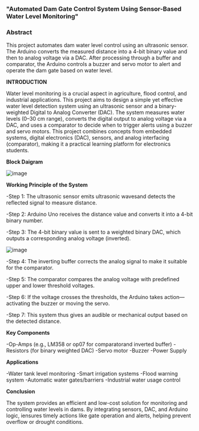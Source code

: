 ### **"Automated Dam Gate Control System Using Sensor-Based Water Level Monitoring"**

### **Abstract**

This project automates dam water level control using an ultrasonic sensor. The Arduino converts the measured distance into a 4-bit binary
value and then to analog voltage via a DAC. After processing through a buffer and comparator, the Arduino controls a buzzer and servo motor to alert
and operate the dam gate based on water level.

**INTRODUCTION**

Water level monitoring is a crucial aspect in agriculture, flood control, and industrial applications. This project aims to design a simple yet effective
water level detection system using an ultrasonic sensor and a binary-weighted Digital to Analog Converter (DAC). The system measures water levels (0–30 cm range), converts the digital output to analog voltage
via a DAC, and uses a comparator to decide when to trigger alerts using a buzzer and servo motors. This project combines concepts from embedded
systems, digital electronics (DAC), sensors, and analog interfacing (comparator), making it a practical learning platform for electronics students.

**Block Daigram**

![image](https://github.com/user-attachments/assets/bbfec02f-c7a1-40bc-a414-10c73762c45d)

**Working Principle of the System**

-Step 1: The ultrasonic sensor emits ultrasonic wavesand detects the reflected signal to measure distance. 

-Step 2: Arduino Uno receives the distance value and converts it into a 4-bit binary number. 


-Step 3: The 4-bit binary value is sent to a weighted binary DAC, which outputs a corresponding analog voltage (inverted).

![image](https://github.com/user-attachments/assets/619847a9-d60f-4d2e-bbf5-cbe6243b7069)

-Step 4: The inverting buffer corrects the analog signal to make it suitable for the comparator. 

-Step 5: The comparator compares the analog voltage with predefined upper and lower threshold voltages. 

-Step 6: If the voltage crosses the thresholds, the Arduino takes action—activating the buzzer or moving the servo. 

-Step 7: This system thus gives an audible or mechanical output based on the detected distance.

**Key Components**

-Op-Amps (e.g., LM358 or op07 for comparatorand inverted buffer)
-Resistors (for binary weighted DAC)
-Servo motor
-Buzzer
-Power Supply

**Applications**

-Water tank level monitoring
-Smart irrigation systems
-Flood warning system
-Automatic water gates/barriers
-Industrial water usage control


**Conclusion**

The system provides an efficient and low-cost solution for monitoring and controlling water levels in dams. By integrating sensors, DAC, and Arduino logic, iensures timely actions like gate operation and alerts, helping prevent overflow or drought conditions.
